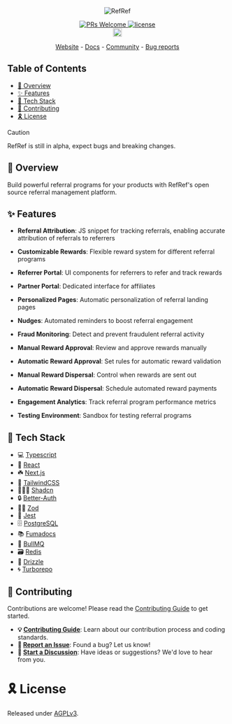 <!-- Markdown with HTML -->
<div align="center">
<picture>
  <source media="(prefers-color-scheme: dark)" srcset="https://refref.ai/github-readme-header-dark.png">
  <source media="(prefers-color-scheme: light)" srcset="https://refref.ai/github-readme-header-light.png">
  <img alt="RefRef" src="https://refref.ai/github-readme-header-light.png">
</picture>
</div>

<p align="center">
  <a href='http://makeapullrequest.com'>
    <img alt='PRs Welcome' src='https://img.shields.io/badge/PRs-welcome-brightgreen.svg?style=shields'/>
  </a>
  <a href="https://opensource.org/license/agpl-v3/">
    <img src="https://img.shields.io/github/license/refrefhq/refref?logo=opensourceinitiative&logoColor=white&label=License&color=8A2BE2" alt="license">
  </a>
  <br>
  <a href="https://refref.ai/discord">
    <img src="https://img.shields.io/badge/discord-7289da.svg?style=flat-square&logo=discord" alt="discord" style="height: 20px;">
  </a>
</p>

<p align="center">
  <a href="https://refref.ai">Website</a> - <a href="https://refref.ai/docs">Docs</a> - <a href="https://refref.ai/community">Community</a> - <a href="https://github.com/refrefhq/refref/issues/new?assignees=&labels=bug&template=bug_report.md">Bug reports</a>
</p>

## Table of Contents

- [🔮 Overview](#-overview)
- [✨ Features](#-features)
- [🔰 Tech Stack](#-tech-stack)
- [🤗 Contributing](#-contributing)
- [🎗 License](#-license)

> [!CAUTION]
> RefRef is still in alpha, expect bugs and breaking changes.

## 🔮 Overview

Build powerful referral programs for your products with RefRef's open source referral management platform.

## ✨ Features

* **Referral Attribution**: JS snippet for tracking referrals, enabling accurate attribution of referrals to referrers

* **Customizable Rewards**: Flexible reward system for different referral programs

* **Referrer Portal**: UI components for referrers to refer and track rewards

* **Partner Portal**: Dedicated interface for affiliates

* **Personalized Pages**: Automatic personalization of referral landing pages

* **Nudges**: Automated reminders to boost referral engagement

* **Fraud Monitoring**: Detect and prevent fraudulent referral activity

* **Manual Reward Approval**: Review and approve rewards manually

* **Automatic Reward Approval**: Set rules for automatic reward validation

* **Manual Reward Dispersal**: Control when rewards are sent out

* **Automatic Reward Dispersal**: Schedule automated reward payments

* **Engagement Analytics**: Track referral program performance metrics

* **Testing Environment**: Sandbox for testing referral programs

## 🔰 Tech Stack

- 💻 [Typescript](https://www.typescriptlang.org/)
- 🚀 [React](https://react.dev/)
- ☘️ [Next.js](https://nextjs.org/)
- 🎨 [TailwindCSS](https://tailwindcss.com/)
- 🧑🏼‍🎨 [Shadcn](https://ui.shadcn.com/)
- 🔒 [Better-Auth](https://better-auth.com/)
- 🧘‍♂️ [Zod](https://zod.dev/)
- 🐞 [Jest](https://jestjs.io/)
- 🗄️ [PostgreSQL](https://www.postgresql.org/)
- 📚 [Fumadocs](https://github.com/fuma-nama/fumadocs)
- 🐂 [BullMQ](https://github.com/OptimalBits/bullmq)
- 🗃️ [Redis](https://redis.io/)
- 💽 [Drizzle](https://drizzle.dev/)
- 🌀 [Turborepo](https://turbo.build/)

## 🤗 Contributing

Contributions are welcome! Please read the [Contributing Guide][contributing] to get started.

- **💡 [Contributing Guide][contributing]**: Learn about our contribution process and coding standards.
- **🐛 [Report an Issue][issues]**: Found a bug? Let us know!
- **💬 [Start a Discussion][discussions]**: Have ideas or suggestions? We'd love to hear from you.

# 🎗 License

Released under [AGPLv3][license].

<!-- REFERENCE LINKS -->
[contributing]: https://github.com/refrefhq/refref/blob/main/CONTRIBUTING.md
[license]: https://github.com/refrefhq/refref/blob/main/LICENSE
[discussions]: https://discuss.refref.ai
[issues]: https://github.com/refrefhq/refref/issues
[pulls]: https://github.com/refrefhq/refref/pulls "submit a pull request"